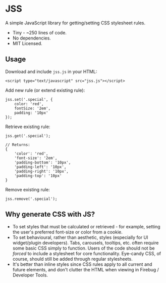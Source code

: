 # JSS

A simple JavaScript library for getting/setting CSS stylesheet rules.

* Tiny - ~250 lines of code.
* No dependencies.
* MIT Licensed.

## Usage

Download and include `jss.js` in your HTML:

    <script type="text/javascript" src="jss.js"></script>

Add new rule (or extend existing rule):

    jss.set('.special', {
        color: 'red',
        fontSize: '2em',
        padding: '10px'
    });

Retrieve existing rule:

    jss.get('.special');

    // Returns:
    {
        'color': 'red',
        'font-size': '2em',
        'padding-bottom': '10px',
        'padding-left': '10px',
        'padding-right': '10px',
        'padding-top': '10px'
    }

Remove existing rule:

    jss.remove('.special');

## Why generate CSS with JS?

* To set styles that must be calculated or retrieved - for example, setting the user's preferred font-size or color from a cookie.
* To set behavioural, rather than aesthetic, styles (especially for UI widget/plugin developers). Tabs, carousels, tooltips, etc. often require some basic CSS simply to function. Users of the code should not be *forced* to include a stylesheet for core functionality. Eye-candy CSS, of course, should still be added through regular stylesheets.
* It's better than inline styles since CSS rules apply to all current and future elements, and don't clutter the HTML when viewing in Firebug / Developer Tools.
